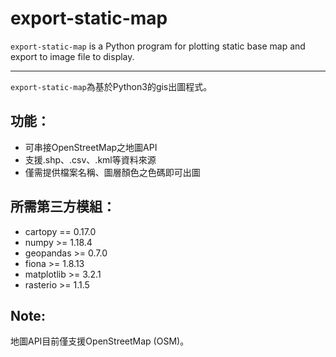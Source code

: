 # export-static-map
`export-static-map` is a Python program for plotting static base map and export to image file to display.

------

`export-static-map`為基於Python3的gis出圖程式。

## 功能：

* 可串接OpenStreetMap之地圖API
* 支援.shp、.csv、.kml等資料來源
* 僅需提供檔案名稱、圖層顏色之色碼即可出圖


## 所需第三方模組：

* cartopy == 0.17.0
* numpy >= 1.18.4
* geopandas >= 0.7.0
* fiona >= 1.8.13
* matplotlib >= 3.2.1	
* rasterio >= 1.1.5

## Note:

地圖API目前僅支援OpenStreetMap (OSM)。
